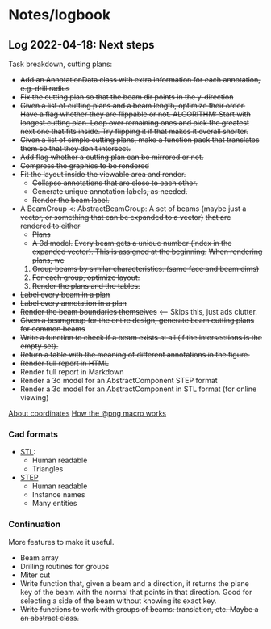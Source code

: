 # Notes/logbook

## Log 2022-04-18: Next steps

Task breakdown, cutting plans:

* ~~Add an AnnotationData class with extra information for each annotation, e.g. drill radius~~
* ~~Fix the cutting plan so that the beam dir points in the y-direction~~
* ~~Given a list of cutting plans and a beam length, optimize their order. Have a flag whether they are flippable or not.
  ALGORITHM: Start with longest cutting plan. Loop over remaining ones and pick the greatest next one that fits inside.
  Try flipping it if that makes it overall shorter.~~
* ~~Given a list of simple cutting plans, make a function pack that translates them so that they don't intersect.~~
* ~~Add flag whether a cutting plan can be mirrored or not.~~
* ~~Compress the graphics to be rendered~~
* ~~Fit the layout inside the viewable area and render.~~
  - ~~Collapse annotations that are close to each other.~~
  - ~~Generate unique annotation labels, as needed.~~
  - ~~Render the beam label.~~
* ~~A BeamGroup <: AbstractBeamGroup: A set of beams (maybe just a vector, or something that can be expanded to a vector)~~
  ~~that are rendered to either~~
  - ~~Plans~~
  - ~~A 3d model.~~
  ~~Every beam gets a unique number (index in the expanded vector). This is assigned at the beginning.~~
  ~~When rendering plans, we~~
  1. ~~Group beams by similar characteristics. (same face and beam dims)~~
  2. ~~For each group, optimize layout.~~
  3. ~~Render the plans and the tables.~~
* ~~Label every beam in a plan~~
* ~~Label every annotation in a plan~~
* ~~Render the beam boundaries themselves~~ <-- Skips this, just ads clutter.
* ~~Given a beamgroup for the entire design, generate beam cutting plans for common beams~~
* ~~Write a function to check if a beam exists at all (if the intersections is the empty set).~~
* ~~Return a table with the meaning of different annotations in the figure.~~
* ~~Render full report in HTML~~
* Render full report in Markdown
* Render a 3d model for an AbstractComponent STEP format
* Render a 3d model for an AbstractComponent in STL format (for online viewing)

[About coordinates](https://juliagraphics.github.io/Luxor.jl/stable/explanation/basics/)
[How the @png macro works](https://juliagraphics.github.io/Luxor.jl/stable/tutorial/basictutorial/#What-you-need)

### Cad formats

* [STL](https://en.wikipedia.org/wiki/STL_(file_format)):
  - Human readable
  - Triangles
* [STEP](https://en.wikipedia.org/wiki/ISO_10303-21)
  - Human readable
  - Instance names
  - Many entities


### Continuation

More features to make it useful.

* Beam array
* Drilling routines for groups
* Miter cut
* Write function that, given a beam and a direction, it returns the plane key of the beam with the normal that points in that direction. Good for selecting a side of the beam without knowing its exact key.
* ~~Write functions to work with groups of beams: translation, etc. Maybe a an abstract class.~~
